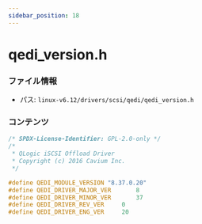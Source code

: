 ```yaml
---
sidebar_position: 18
---
```

# qedi_version.h

### ファイル情報

- パス: `linux-v6.12/drivers/scsi/qedi/qedi_version.h`

### コンテンツ

```h
/* SPDX-License-Identifier: GPL-2.0-only */
/*
 * QLogic iSCSI Offload Driver
 * Copyright (c) 2016 Cavium Inc.
 */

#define QEDI_MODULE_VERSION	"8.37.0.20"
#define QEDI_DRIVER_MAJOR_VER		8
#define QEDI_DRIVER_MINOR_VER		37
#define QEDI_DRIVER_REV_VER		0
#define QEDI_DRIVER_ENG_VER		20

```
